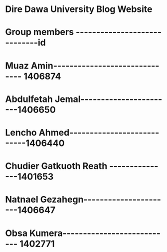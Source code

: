 # Dire Dawa University Blog Website

# Group members -----------------------------id

# Muaz Amin------------------------------ 1406874

# Abdulfetah Jemal-----------------------1406650

# Lencho Ahmed---------------------------1406440

#  Chudier Gatkuoth Reath ---------------1401653

# Natnael Gezahegn----------------------1406647

# Obsa Kumera--------------------------- 1402771

